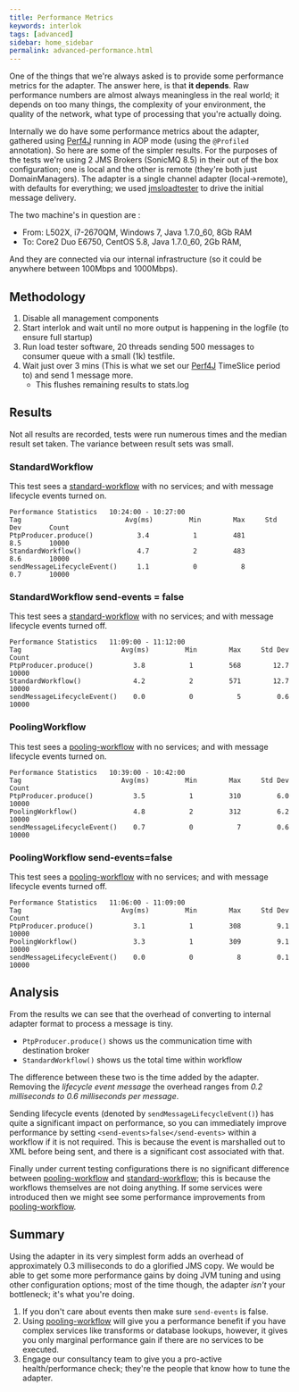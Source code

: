 ```yaml
---
title: Performance Metrics
keywords: interlok
tags: [advanced]
sidebar: home_sidebar
permalink: advanced-performance.html
---
```


One of the things that we're always asked is to provide some performance metrics for the adapter. The answer here, is that __it depends__. Raw performance numbers are almost always meaningless in the real world; it depends on too many things, the complexity of your environment, the quality of the network, what type of processing that you're actually doing.

Internally we do have some performance metrics about the adapter, gathered using [Perf4J][] running in AOP mode (using the `@Profiled` annotation). So here are some of the simpler results.  For the purposes of the tests we're using 2 JMS Brokers (SonicMQ 8.5) in their out of the box configuration; one is local and the other is remote (they're both just DomainManagers). The adapter is a single channel adapter (local->remote), with defaults for everything; we used [jmsloadtester][] to drive the initial message delivery.

The two machine's in question are :

- From: L502X, i7-2670QM, Windows 7, Java 1.7.0_60, 8Gb RAM
- To: Core2 Duo E6750, CentOS 5.8, Java 1.7.0_60, 2Gb RAM,

And they are connected via our internal infrastructure (so it could be anywhere between 100Mbps and 1000Mbps).


## Methodology ##

1. Disable all management components
1. Start interlok and wait until no more output is happening in the logfile (to ensure full startup)
1. Run load tester software, 20 threads sending 500 messages to consumer queue with a small (1k) testfile.
1. Wait just over 3 mins (This is what we set our [Perf4J][] TimeSlice period to) and send 1 message more.
    - This flushes remaining results to stats.log


## Results ##

Not all results are recorded, tests were run numerous times and the median result set taken. The variance between result sets was small.

### StandardWorkflow ###

This test sees a [standard-workflow][] with no services; and with message lifecycle events turned on.

```
Performance Statistics   10:24:00 - 10:27:00
Tag                          Avg(ms)         Min        Max     Std Dev       Count
PtpProducer.produce()           3.4           1         481         8.5       10000
StandardWorkflow()              4.7           2         483         8.6       10000
sendMessageLifecycleEvent()     1.1           0           8         0.7       10000
```


### StandardWorkflow send-events = false ###

This test sees a [standard-workflow][] with no services; and with message lifecycle events turned off.

```
Performance Statistics   11:09:00 - 11:12:00
Tag                         Avg(ms)         Min        Max     Std Dev       Count
PtpProducer.produce()          3.8           1         568        12.7       10000
StandardWorkflow()             4.2           2         571        12.7       10000
sendMessageLifecycleEvent()    0.0           0           5         0.6       10000
```


### PoolingWorkflow ###

This test sees a [pooling-workflow][] with no services; and with message lifecycle events turned on.


```
Performance Statistics   10:39:00 - 10:42:00
Tag                         Avg(ms)         Min        Max     Std Dev       Count
PtpProducer.produce()          3.5           1         310         6.0       10000
PoolingWorkflow()              4.8           2         312         6.2       10000
sendMessageLifecycleEvent()    0.7           0           7         0.6       10000
```

### PoolingWorkflow send-events=false ###

This test sees a [pooling-workflow][] with no services; and with message lifecycle events turned off.

```
Performance Statistics   11:06:00 - 11:09:00
Tag                         Avg(ms)         Min        Max     Std Dev       Count
PtpProducer.produce()          3.1           1         308         9.1       10000
PoolingWorkflow()              3.3           1         309         9.1       10000
sendMessageLifecycleEvent()    0.0           0           8         0.1       10000
```

## Analysis ##

From the results we can see that the overhead of converting to internal adapter format to process a message is tiny.

- `PtpProducer.produce()` shows us the communication time with destination broker
- `StandardWorkflow()` shows us the total time within workflow

The difference between these two is the time added by the adapter. Removing the _lifecycle event message_ the overhead ranges from *0.2 milliseconds to 0.6 milliseconds per message*.

Sending lifecycle events (denoted by `sendMessageLifecycleEvent()`) has quite a significant impact on performance, so you can immediately improve performance by setting `<send-events>false</send-events>` within a workflow if it is not required. This is because the event is marshalled out to XML before being sent, and there is a significant cost associated with that.

Finally under current testing configurations there is no significant difference between [pooling-workflow][] and [standard-workflow][]; this is because the workflows themselves are not doing anything. If some services were introduced then we might see some performance improvements from [pooling-workflow][].

## Summary ##

Using the adapter in its very simplest form adds an overhead of approximately 0.3 milliseconds to do a glorified JMS copy. We would be able to get some more performance gains by doing JVM tuning and using other configuration options; most of the time though, the adapter *isn't* your bottleneck; it's what you're doing.

1. If you don't care about events then make sure `send-events` is false.
1. Using [pooling-workflow][] will give you a performance benefit if you have complex services like transforms or database lookups, however, it gives you only marginal performance gain if there are no services to be executed.
1. Engage our consultancy team to give you a pro-active health/performance check; they're the people that know how to tune the adapter.





[Perf4J]: http://perf4j.codehaus.org
[jmsloadtester]: https://github.com/niesfisch/jmsloadtester
[standard-workflow]: https://nexus.adaptris.net/nexus/content/sites/javadocs/com/adaptris/interlok-core/3.8-SNAPSHOT/com/adaptris/core/StandardWorkflow.html
[pooling-workflow]: https://nexus.adaptris.net/nexus/content/sites/javadocs/com/adaptris/interlok-core/3.8-SNAPSHOT/com/adaptris/core/PoolingWorkflow.html

